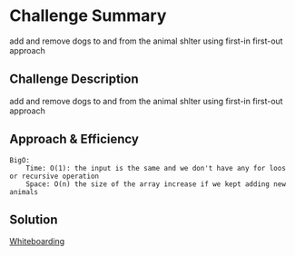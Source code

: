 # Challenge Summary
<!-- Short summary or background information -->
add and remove dogs to and from the animal shlter using first-in first-out approach

## Challenge Description
<!-- Description of the challenge -->
add and remove dogs to and from the animal shlter using first-in first-out approach

## Approach & Efficiency
<!-- What approach did you take? Why? What is the Big O space/time for this approach? -->
    BigO: 
        Time: O(1): the input is the same and we don't have any for loos or recursive operation
        Space: O(n) the size of the array increase if we kept adding new animals

## Solution
<!-- Embedded whiteboard image -->
[Whiteboarding](https://drive.google.com/file/d/1Ru_o2tJEdc2cqaRYpTrIE4_rU08xrgyS/view?usp=sharing)

